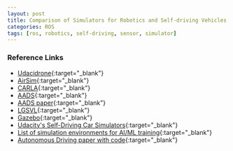 ```yaml
---
layout: post
title: Comparison of Simulators for Robotics and Self-driving Vehicles
categories: ROS
tags: [ros, robotics, self-driving, sensor, simulator]
---
```


### Reference Links

- [Udacidrone](<https://udacity.github.io/udacidrone/>){:target="_blank"}
- [AirSim](<https://github.com/Microsoft/AirSim/>){:target="_blank"}
- [CARLA](<http://carla.org/>){:target="_blank"}
- [AADS](<https://robotics.sciencemag.org/content/4/28/eaaw0863/>){:target="_blank"}
- [AADS paper](<https://arxiv.org/ftp/arxiv/papers/1901/1901.07849.pdf>){:target="_blank"}
- [LGSVL](<https://github.com/lgsvl/simulator>){:target="_blank"}
- [Gazebo](<http://gazebosim.org/>){:target="_blank"}
- [Udacity's Self-Driving Car Simulators](<https://github.com/udacity/self-driving-car-sim>){:target="_blank"}
- [List of simulation environments for AI/ML training](<https://www.simonwenkel.com/2019/03/26/list-of-simulation-environments-for-AIML-training.html/>){:target="_blank"}
- [Autonomous Driving paper with code](<https://paperswithcode.com/task/autonomous-driving?page=5>){:target="_blank"}
